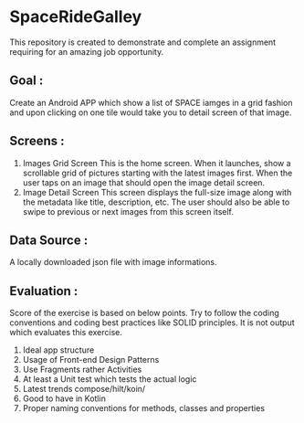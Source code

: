 # SpaceRideGalley
This repository is created to demonstrate and complete an assignment requiring for an amazing job opportunity.

## Goal : 
Create an Android APP which show a list of SPACE iamges in a grid fashion and upon clicking on one tile would take you to detail screen of that image.

## Screens :
1. Images Grid Screen
This is the home screen. When it launches, show a scrollable grid of pictures starting with
the latest images first. When the user taps on an image that should open the image detail
screen.
2. Image Detail Screen
This screen displays the full-size image along with the metadata like title, description, etc.
The user should also be able to swipe to previous or next images from this screen itself.

## Data Source : 
A locally downloaded json file with image informations.

## Evaluation :
Score of the exercise is based on below points. Try to follow the coding conventions and coding best practices like SOLID principles. It is not output which evaluates this exercise.
1. Ideal app structure
2. Usage of Front-end Design Patterns
3. Use Fragments rather Activities
4. At least a Unit test which tests the actual logic
5. Latest trends compose/hilt/koin/
6. Good to have in Kotlin
7. Proper naming conventions for methods, classes and properties
